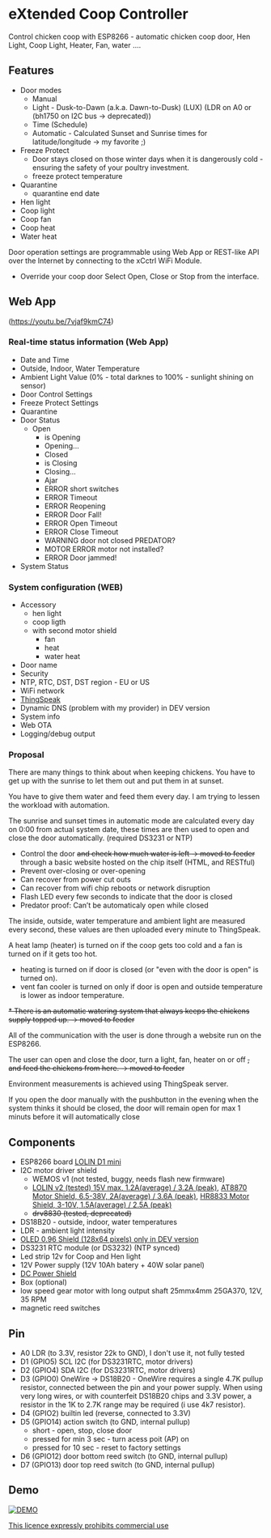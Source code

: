 # eXtended Coop Controller
Control chicken coop with ESP8266 - automatic chicken coop door, Hen Light, Coop Light, Heater, Fan, water .... 

## Features
- Door modes
	- Manual
	- Light - Dusk-to-Dawn (a.k.a. Dawn-to-Dusk) (LUX) (LDR on A0 or (bh1750 on I2C bus -> deprecated))
	- Time (Schedule)
	- Automatic - Calculated Sunset and Sunrise times for latitude/longitude -> my favorite ;)
- Freeze Protect
	- Door stays closed on those winter days when it is dangerously cold - ensuring the safety of your poultry investment.
	- freeze protect temperature
- Quarantine
	- quarantine end date
- Hen light
- Coop light
- Coop fan
- Coop heat
- Water heat

Door operation settings are programmable using Web App or REST-like API over the Internet by connecting to the xCctrl WiFi Module.
- Override your coop door Select Open, Close or Stop from the interface.

## Web App

(https://youtu.be/7vjaf9kmC74)

### Real-time status information (Web App)
 - Date and Time
 - Outside, Indoor, Water Temperature
 - Ambient Light Value (0% - total darknes to 100% - sunlight shining on sensor)
 - Door Control Settings
 - Freeze Protect Settings
 - Quarantine
 - Door Status
  	- Open
        - is Opening
        - Opening...
        - Closed
        - is Closing
        - Closing...
        - Ajar
        - ERROR short switches
        - ERROR Timeout
        - ERROR Reopening
        - ERROR Door Fall!
        - ERROR Open Timeout
        - ERROR Close Timeout
        - WARNING door not closed PREDATOR?
        - MOTOR ERROR motor not installed?
        - ERROR Door jammed!
 - System Status
 
### System configuration (WEB)
 - Accessory
 	- hen light
	- coop ligth
	- with second motor shield
		- fan
		- heat
		- water heat
 - Door name
 - Security
 - NTP, RTC, DST, DST region - EU or US
 - WiFi network
 - [ThingSpeak](https://thingspeak.com/channels/636967)
 - Dynamic DNS (problem with my provider) in DEV version
 - System info
 - Web OTA
 - Logging/debug output
 
### Proposal
There are many things to think about when keeping chickens. You have to get up with the sunrise to let them out and put them in at sunset. 

You have to give them water and feed them every day. I am trying to lessen the workload with automation.

The sunrise and sunset times in automatic mode are calculated every day on 0:00 from actual system date, these times are then used to open and close the door automatically. (required DS3231 or NTP)

- Control the door ~~and check how much water is left -> moved to feeder~~ through a basic website hosted on the chip itself (HTML, and RESTful)
- Prevent over-closing or over-opening
- Can recover from power cut outs
- Can recover from wifi chip reboots or network disruption
- Flash LED every few seconds to indicate that the door is closed
- Predator proof: Can’t be automaticaly open while closed

The inside, outside, water temperature and ambient light are measured every second, these values are then uploaded every minute to ThingSpeak.  

A heat lamp (heater) is turned on if the coop gets too cold and a fan is turned on if it gets too hot.
 - heating is turned on if door is closed (or "even with the door is open" is turned on).
 - vent fan cooler is turned on only if door is open and outside temperature is lower as indoor temperature.

~~* There is an automatic watering system that always keeps the chickens supply topped up. -> moved to feeder~~

All of the communication with the user is done through a website run on the ESP8266.
 
The user can open and close the door, turn a light, fan, heater on or off ~~, and feed the chickens from here. -> moved to feeder~~

Environment measurements is achieved using ThingSpeak server.

If you open the door manually with the pushbutton in the evening when the system thinks it should be closed, the door will remain open for max 1 minuts before it will automatically close


## Components
- ESP8266 board [LOLIN D1 mini](https://www.wemos.cc/en/latest/d1/d1_mini.html)
- I2C motor driver shield
	- WEMOS v1 (not tested, buggy, needs flash new firmware)
	- [LOLIN v2 (tested) 15V max, 1.2A(average) / 3.2A (peak)](https://www.wemos.cc/en/latest/d1_mini_shield/motor.html), [AT8870 Motor Shield, 6.5-38V, 2A(average) / 3.6A (peak)](https://www.wemos.cc/en/latest/d1_mini_shield/at8870_motor.html), [HR8833 Motor Shield, 3-10V, 1.5A(average) / 2.5A (peak)](https://www.wemos.cc/en/latest/d1_mini_shield/hr8833_motor.html)
	- ~~drv8830 (tested, deprecated)~~
- DS18B20 - outside, indoor, water temperatures
- LDR - ambient light intensity
- [OLED 0.96 Shield (128x64 pixels) only in DEV version](https://www.wemos.cc/en/latest/d1_mini_shield/oled_0_96.html)
- DS3231 RTC module (or DS3232) (NTP synced)
- Led strip 12v for Coop and Hen light
- 12V Power supply (12V 10Ah batery + 40W solar panel)
- [DC Power Shield](https://www.wemos.cc/en/latest/d1_mini_shield/dc_power.html)
- Box (optional) 
- low speed gear motor with long output shaft 25mmx4mm 25GA370, 12V, 35 RPM
- magnetic reed switches

## Pin
- A0	LDR (to 3.3V, resistor 22k to GND), I don't use it, not fully tested
- D1 (GPIO5)	SCL I2C (for DS3231RTC, motor drivers)
- D2 (GPIO4)	SDA I2C (for DS3231RTC, motor drivers)
- D3 (GPIO0)	OneWire -> DS18B20 - OneWire requires a single 4.7K pullup resistor, connected between the pin and your power supply. When using very long wires, or with counterfeit DS18B20 chips and 3.3V power, a resistor in the 1K to 2.7K range may be required (i use 4k7 resistor).
- D4 (GPIO2)	builtin led (reverse, connected to 3.3V)
- D5 (GPIO14)	action switch (to GND, internal pullup)
	- short - open, stop, close door
	- pressed for min 3 sec - turn acess poit (AP) on
	- pressed for 10 sec - reset to factory settings 
- D6 (GPIO12)	door bottom reed switch (to GND, internal pullup)
- D7 (GPIO13)	door top reed switch (to GND, internal pullup)

## Demo
[![DEMO](http://img.youtube.com/vi/uT8rBUs3wm0/0.jpg)](https://youtu.be/uT8rBUs3wm0) 

[This licence expressly prohibits commercial use](https://creativecommons.org/licenses/by-nc-sa/4.0/legalcode)
